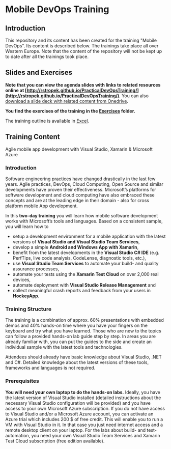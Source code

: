 # Mobile DevOps Training

## Introduction

This repository and its content has been created for the training "Mobile DevOps". Its content is described below. The trainings take place all over Western Europe. Note that the content of the repository will not be kept up to date after all the trainings took place.

## Slides and Exercises

**Note that you can view the agenda slides with links to related resources online at [http://rstropek.github.io/PracticalDevOpsTraining/](http://rstropek.github.io/PracticalDevOpsTraining/)**. You can also [download a slide deck with related content from Onedrive](https://onedrive.live.com/download?cid=632D39C47B303BA3&resid=632D39C47B303BA3%21132534&authkey=AEIDHvi5wAijm4s).

**You find the exercises of the training in the [Exercises](Exercises) folder.**

The training outline is available in [Excel](MobileDevOps-PartnerTraining-Outline.xlsx).


## Training Content

Agile mobile app development with Visual Studio, Xamarin & Microsoft Azure

### Introduction

Software engineering practices have changed drastically in the last few years. Agile practices, DevOps, Cloud Computing, Open Source and similar developments have proven their effectiveness. Microsoft’s platforms for software development and cloud computing have also embraced these concepts and are at the leading edge in their domain - also for cross platform mobile App development.

In this **two-day training** you will learn how mobile software development works with Microsoft’s tools and languages. Based on a consistent sample, you will learn how to

* setup a development environment for a mobile application with the latest versions of **Visual Studio and Visual Studio Team Services**,
* develop a simple **Android and Windows App with Xamarin**,
* benefit from the latest developments in the **Visual Studio C# IDE** (e.g. PerfTips, live code analysis, CodeLense, diagnostic tools, etc.),
* use **Visual Studio Team Services** to automate your build- and quality assurance processes,
* automate your tests using the **Xamarin Test Cloud** on over 2,000 real devices,
* automate deployment with **Visual Studio Release Management** and
* collect meaningful crash reports and feedback from your users in **HockeyApp**.

### Training Structure

The training is a combination of approx. 60% presentations with embedded demos and 40% hands-on time where you have your fingers on the keyboard and try what you have learned. Those who are new to the topics can follow a provided hands-on lab guide step by step. In areas you are already familiar with, you can put the guides to the side and create an individual sample with the latest tools and technologies.

Attendees should already have basic knowledge about Visual Studio, .NET and C#. Detailed knowledge about the latest versions of these tools, frameworks and languages is not required.
 
### Prerequisites

**You will need your own laptop to do the hands-on labs.** Ideally, you have the latest version of Visual Studio installed (detailed instructions about the necessary Visual Studio configuration will be provided) and you have access to your own Microsoft Azure subscription. If you do not have access to Visual Studio and/or a Microsoft Azure account, you can activate an Azure trial which includes 200 $ of free credit. This will enable you to run a VM with Visual Studio in it. In that case you just need internet access and a remote desktop client on your laptop. For the labs about build- and test-automation, you need your own Visual Studio Team Services and Xamarin Test Cloud subscription (free edition available).